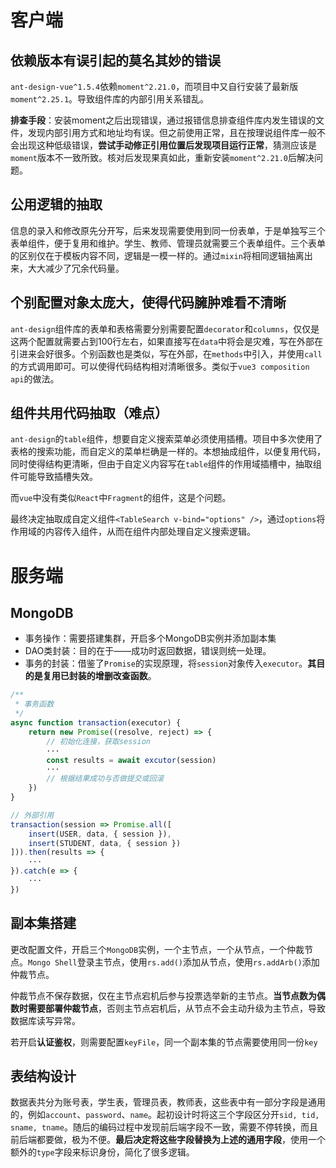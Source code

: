 # 客户端

## 依赖版本有误引起的莫名其妙的错误

`ant-design-vue^1.5.4`依赖`moment^2.21.0`，而项目中又自行安装了最新版`moment^2.25.1`。导致组件库的内部引用关系错乱。

**排查手段**：安装moment之后出现错误，通过报错信息排查组件库内发生错误的文件，发现内部引用方式和地址均有误。但之前使用正常，且在按理说组件库一般不会出现这种低级错误，**尝试手动修正引用位置后发现项目运行正常**，猜测应该是`moment`版本不一致所致。核对后发现果真如此，重新安装`moment^2.21.0`后解决问题。

## 公用逻辑的抽取

信息的录入和修改原先分开写，后来发现需要使用到同一份表单，于是单独写三个表单组件，便于复用和维护。学生、教师、管理员就需要三个表单组件。三个表单的区别仅在于模板内容不同，逻辑是一模一样的。通过`mixin`将相同逻辑抽离出来，大大减少了冗余代码量。

## 个别配置对象太庞大，使得代码臃肿难看不清晰

`ant-design`组件库的表单和表格需要分别需要配置`decorator`和`columns`，仅仅是这两个配置就需要占到100行左右，如果直接写在`data`中将会是灾难，写在外部在引进来会好很多。个别函数也是类似，写在外部，在`methods`中引入，并使用`call`的方式调用即可。可以使得代码结构相对清晰很多。类似于`vue3 composition api`的做法。

## 组件共用代码抽取（难点）

`ant-design`的`table`组件，想要自定义搜索菜单必须使用插槽。项目中多次使用了表格的搜索功能，而自定义的菜单栏确是一样的。本想抽成组件，以便复用代码，同时使得结构更清晰，但由于自定义内容写在`table`组件的作用域插槽中，抽取组件可能导致插槽失效。

而`vue`中没有类似`React`中`Fragment`的组件，这是个问题。

最终决定抽取成自定义组件`<TableSearch v-bind="options" />`，通过`options`将作用域的内容传入组件，从而在组件内部处理自定义搜索逻辑。

# 服务端

## MongoDB

- 事务操作：需要搭建集群，开启多个MongoDB实例并添加副本集
- DAO类封装：目的在于——成功时返回数据，错误则统一处理。
- 事务的封装：借鉴了`Promise`的实现原理，将`session`对象传入`executor`。**其目的是复用已封装的增删改查函数**。

```javascript
/**
 * 事务函数
 */
async function transaction(executor) {
    return new Promise((resolve, reject) => {
        // 初始化连接，获取session
        ···
        const results = await excutor(session)
        ···
        // 根据结果成功与否做提交或回滚
    })
}

// 外部引用
transaction(session => Promise.all([
    insert(USER, data, { session }),
    insert(STUDENT, data, { session })
])).then(results => {
    ···
}).catch(e => {
    ···
})
```



## 副本集搭建

更改配置文件，开启三个`MongoDB`实例，一个主节点，一个从节点，一个仲裁节点。`Mongo Shell`登录主节点，使用`rs.add()`添加从节点，使用`rs.addArb()`添加仲裁节点。

仲裁节点不保存数据，仅在主节点宕机后参与投票选举新的主节点。**当节点数为偶数时需要部署仲裁节点**，否则主节点宕机后，从节点不会主动升级为主节点，导致数据库读写异常。

若开启**认证鉴权**，则需要配置`keyFile`，同一个副本集的节点需要使用同一份`key`

## 表结构设计

数据表共分为账号表，学生表，管理员表，教师表，这些表中有一部分字段是通用的，例如`account`、`password`、`name`。起初设计时将这三个字段区分开`sid, tid, sname, tname`。随后的编码过程中发现前后端字段不一致，需要不停转换，而且前后端都要做，极为不便。**最后决定将这些字段替换为上述的通用字段**，使用一个额外的`type`字段来标识身份，简化了很多逻辑。